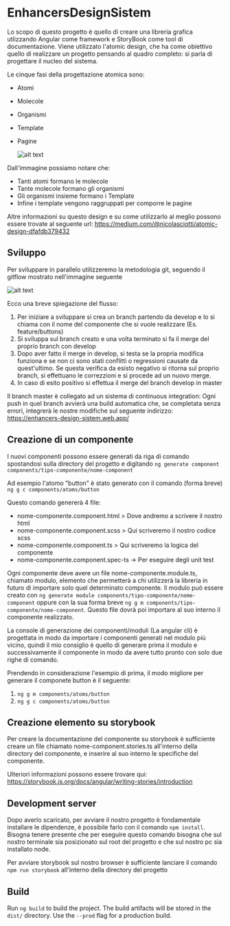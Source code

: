 # EnhancersDesignSistem

Lo scopo di questo progetto è quello di creare una libreria grafica utlizzando Angular come framework e StoryBook come tool di documentazione.
Viene utilizzato l'atomic design, che ha come obiettivo quello di realizzare un progetto pensando al quadro completo: si parla di progettare il nucleo del sistema.

Le cinque fasi della progettazione atomica sono:
- Atomi
- Molecole
- Organismi
- Template
- Pagine
  

  ![alt text](https://miro.medium.com/max/2880/1*OwjMmIOi9rN5XwSOxZxT-g.png)

Dall'immagine possiamo notare che:
- Tanti atomi formano le molecole
- Tante molecole formano gli organismi
- Gli organismi insieme formano i Template
- Infine i template vengono raggruppati per comporre le pagine

Altre informazioni su questo design e su come utilizzarlo al meglio possono essere trovate al seguente url: https://medium.com/@nicolasciotti/atomic-design-dfafdb379432


## Sviluppo
Per sviluppare in parallelo utilizzeremo la metodologia git, seguendo il gitflow mostrato nell'immagine seguente

![alt text](https://iamchuka.com/content/images/2018/05/gitflowimage.png)

Ecco una breve spiegazione del flusso:
1. Per iniziare a sviluppare si crea un branch partendo da develop e lo si chiama con il nome del componente che si vuole realizzare (Es. feature/buttons)
2. Si sviluppa sul branch creato e una volta terminato si fa il merge del proprio branch con develop
3. Dopo aver fatto il merge in develop, si testa se la propria modifica funziona e se non ci sono stati conflitti o regressioni causate da quest'ultimo. Se questa verifica da esisto negativo si ritorna sul proprio branch, si effettuano le correzzioni e si procede ad un nuovo merge.
4. In caso di esito positivo si effettua il merge del branch develop in master 

Il branch master è collegato ad un sistema di continuous integration:
Ogni push in quel branch avvierà una build automatica che, se completata senza errori, integrerà le nostre modifiche sul seguente indirizzo: https://enhancers-design-sistem.web.app/



## Creazione di un componente 
I nuovi componenti possono essere generati da riga di comando spostandosi sulla directory del progetto e digitando `ng generate component components/tipo-componente/nome-component`

Ad esempio l'atomo "button" è stato generato con il comando (forma breve) `ng g c components/atoms/button`

Questo comando genererà 4 file:
- nome-componente.component.html > Dove andremo a scrivere il nostro html 
- nome-componente.component.scss > Qui scriveremo il nostro codice scss
- nome-componente.component.ts > Qui scriveremo la logica del componente
- nome-componente.component.spec-ts -> Per eseguire degli unit test

Ogni componente deve avere un file nome-componente.module.ts, chiamato modulo, elemento che permetterà a chi utilizzerà la libreria in futuro di importare solo quel determinato componente. Il modulo può essere creato con `ng generate module components/tipo-componente/nome-component` oppure con la sua forma breve `ng g m components/tipo-componente/nome-component`.
Questo file dovrà poi importare al suo interno il componente realizzato.

La console di generazione dei componenti/moduli (La angular cli) è progettata in modo da importare i componenti generati nel modulo più vicino, quindi il mio consiglio è quello di generare prima il modulo e successivamente il componente in modo da avere tutto pronto con solo due righe di comando.

Prendendo in considerazione l'esempio di prima, il modo migliore per generare il componete button è il seguente:
1. `ng g m components/atoms/button`
2. `ng g c components/atoms/button`


## Creazione elemento su storybook
Per creare la documentazione del componente su storybook è sufficiente creare un file chiamato nome-component.stories.ts all'interno della directory del componente, e inserire al suo interno le specifiche del componente.

Ulteriori informazioni possono essere trovare qui: https://storybook.js.org/docs/angular/writing-stories/introduction


## Development server
Dopo averlo scaricato, per avviare il nostro progetto è fondamentale installare le dipendenze, è possibile farlo con il comando `npm install`. Bisogna tenere presente che per eseguire questo comando bisogna che sul nostro terminale sia posizionato sul root del progetto e che sul nostro pc sia installato node.

Per avviare storybook sul nostro browser è sufficiente lanciare il comando `npm run storybook` all'interno della directory del progetto





## Build

Run `ng build` to build the project. The build artifacts will be stored in the `dist/` directory. Use the `--prod` flag for a production build.

